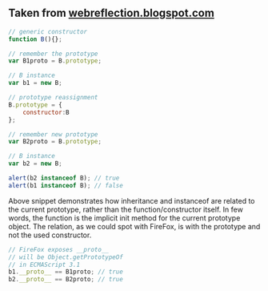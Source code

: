 Taken from [webreflection.blogspot.com](http://webreflection.blogspot.com/2009/06/wait-moment-javascript-does-support.html)
---------------------------------------
```javascript
// generic constructor
function B(){};

// remember the prototype
var B1proto = B.prototype;

// B instance
var b1 = new B;

// prototype reassignment
B.prototype = {
    constructor:B
};

// remember new prototype
var B2proto = B.prototype;

// B instance
var b2 = new B;

alert(b2 instanceof B); // true
alert(b1 instanceof B); // false
```

Above snippet demonstrates how inheritance and instanceof are related to the current prototype, rather than the function/constructor itself.
In few words, the function is the implicit init method for the current prototype object. The relation, as we could spot with FireFox, is with the prototype and not the used constructor.

```javascript
// FireFox exposes __proto__
// will be Object.getPrototypeOf
// in ECMAScript 3.1
b1.__proto__ == B1proto; // true
b2.__proto__ == B2proto; // true
```
